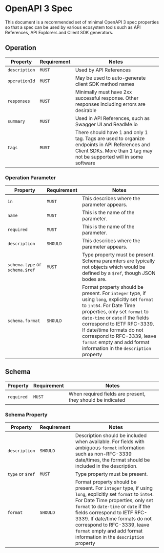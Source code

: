 # OpenAPI 3 Spec

This document is a recommended set of minimal OpenAPI 3 spec properties so that a spec can be used by various ecosystem tools such as API References, API Explorers and Client SDK generators.

## Operation

| Property | Requirement | Notes |
|----------|-------------|-------|
| `description` | `MUST` | Used by API References |
| `operationId` | `MUST` | May be used to auto-generate client SDK method names |
| `responses` | `MUST` | Minimally must have 2xx successful response. Other responses including errors are desirable |
| `summary` | `MUST` | Used in API References, such as Swagger UI and ReadMe.io |
| `tags` | `MUST` | There should have 1 and only 1 tag. Tags are used to organize endpoints in API References and Client SDKs. More than 1 tag may not be supported will in some software |

### Operation Parameter

| Property | Requirement | Notes |
|----------|-------------|-------|
| `in` | `MUST` | This describes where the parameter appears. |
| `name` | `MUST` | This is the name of the parameter. |
| `required` | `MUST` | This is the name of the parameter. |
| `description` | `SHOULD` | This describes where the parameter appears. |
| `schema.type` or `schema.$ref` | `MUST` | Type property must be present. Schema paramters are typically not objects which would be defined by a `$ref`, though JSON bodes are. |
| `schema.format` | `SHOULD` | Format property should be present. For `integer` type, if using `long`, explicitly set `format` to `int64`. For Date Time properties, only set `format` to `date-time` or `date` if the fields correspond to IETF RFC-3339. If date/time formats do not correspond to RFC-3339, leave `format` empty and add format information in the `description` property |

## Schema

| Property | Requirement | Notes |
|----------|-------------|-------|
| `required` | `MUST` | When required fields are present, they should be indicated |

### Schema Property

| Property | Requirement | Notes |
|----------|-------------|-------|
| `description` | `SHOULD` | Description should be included when available. For fields with ambiguous `format` information such as non-RFC-3339 date/times, the format should be included in the description. |
| `type` or `$ref` | `MUST` | Type property must be present. |
| `format` | `SHOULD` | Format property should be present. For `integer` type, if using `long`, explicitly set `format` to `int64`. For Date Time properties, only set `format` to `date-time` or `date` if the fields correspond to IETF RFC-3339. If date/time formats do not correspond to RFC-3339, leave `format` empty and add format information in the `description` property |